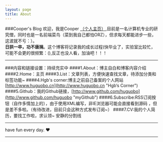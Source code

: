 ```yaml
---
layout: page
title: About
---
```

###Cooper's Blog
欢迎，我是Cooper [（个人主页）](http://www.huguobo.cn),目前是一名计算机专业的研究僧，同时也是一名前端菜鸟（菜到我自己都怕ORZ），但求每天都能进步一些，这波就不亏：）。<br/>**日拱一卒，功不唐捐**。这个博客将记录我的成长过程(快毕业了，实验室比较忙，可能不会更的很频繁：(),反正也没人看，加油吧！！！
***
###内容和链接设置：持续充实中
####1.About：博主自白和博客内容介绍
####2.Home：主页
####3.List：文章列表，方便快速查找文章，待添加分类和标签功能~
####4.Hgb's corner:博主之前自己备案的个人网站[http://www.huguobo.cn](http://www.huguobo.cn "Hgb‘s Corner")
####5.Github：我的Github链接，[http://www.github.com/huguobo](http://www.github.com/huguobo "myGithub")
####6.Subscribe:RSS订阅按钮（自作多情加上的），由于使用XML编写，非IE浏览器可能会直接看到源码 ，但是差不多啦。（有待改进，目前只会这种方式发布订阅~）
####7.CV:我的个人简历，要找工作啦，求认领~
安静的分割线
***
have fun every day. ♥
***